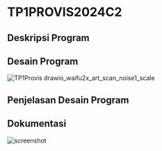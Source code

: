 # TP1PROVIS2024C2

## Deskripsi Program

## Desain Program
![TP1Provis drawio_waifu2x_art_scan_noise1_scale](https://github.com/Osaraku/TP1PROVIS2024C2/assets/117560099/c0d80f6f-1520-4546-a7c9-c0cfdb21e470)

## Penjelasan Desain Program

## Dokumentasi
![screenshot](https://github.com/Osaraku/TP1PROVIS2024C2/assets/117560099/806755cb-9d2a-4dc5-898c-4cf9d38c3a20)
